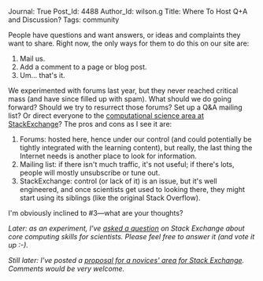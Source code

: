 Journal: True
Post_Id: 4488
Author_Id: wilson.g
Title: Where To Host Q+A and Discussion?
Tags: community

<p>People have questions and want answers, or ideas and complaints they want to share. Right now, the only ways for them to do this on our site are:</p>
<ol>
<li>Mail us.</li>
<li>Add a comment to a page or blog post.</li>
<li>Um... that's it.</li>
</ol>
<p>We experimented with forums last year, but they never reached critical mass (and have since filled up with spam). What should we do going forward? Should we try to resurrect those forums? Set up a Q&amp;A mailing list? Or direct everyone to the <a href="http://scicomp.stackexchange.com/">computational science area at StackExchange</a>? The pros and cons as I see it are:</p>
<ol>
<li>Forums: hosted here, hence under our control (and could potentially be tightly integrated with the learning content), but really, the last thing the Internet needs is another place to look for information.</li>
<li>Mailing list: if there isn't much traffic, it's not useful; if there's lots, people will mostly unsubscribe or tune out.</li>
<li>StackExchange: control (or lack of it) is an issue, but it's well engineered, and once scientists get used to looking there, they might start using its siblings (like the original Stack Overflow).</li>
</ol>
<p>I'm obviously inclined to #3&mdash;what are your thoughts?</p>
<p><em>Later: as an experiment, I've <a href="http://scicomp.stackexchange.com/questions/1148/what-core-skills-should-every-computational-scientist-have">asked a question</a> on Stack Exchange about core computing skills for scientists. Please feel free to answer it (and vote it up :-).</em></p>
<p><em>Still later: I've posted a <a href="{{root_path}}/blog/2012/02/stack-underflow.html">proposal for a novices' area for Stack Exchange</a>. Comments would be very welcome.</em></p>
